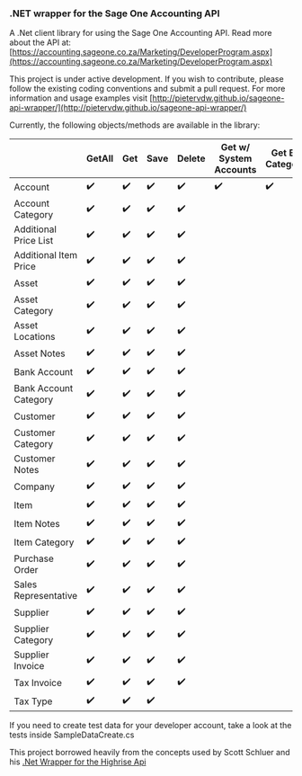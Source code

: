 ### .NET wrapper for the Sage One Accounting API

A .Net client library for using the Sage One Accounting API. 
Read more about the API at: [https://accounting.sageone.co.za/Marketing/DeveloperProgram.aspx](https://accounting.sageone.co.za/Marketing/DeveloperProgram.aspx) 

This project is under active development. If you wish to contribute, please follow the existing coding conventions and submit a pull request.
For more information and usage examples visit [http://pietervdw.github.io/sageone-api-wrapper/](http://pietervdw.github.io/sageone-api-wrapper/)

Currently, the following objects/methods are available in the library:

|                       | GetAll              | Get                | Save               | Delete             | Get w/ System Accounts | Get By Category   | Get Current		   | Has Activity	    | Calculate          | Email              |
| ------------          | ------------------- | ------------------ | ------------------ | ------------------ | ---------------------- | ----------------- | -----------------  | ------------------ | ------------------ | ------------------ |
| Account               | :heavy_check_mark:  | :heavy_check_mark: | :heavy_check_mark: | :heavy_check_mark: | :heavy_check_mark:     | :heavy_check_mark:| 				   |                    |                    |                    |
| Account Category      | :heavy_check_mark:  | :heavy_check_mark: | :heavy_check_mark: | :heavy_check_mark: | 					      | 				  |					   |                    |                    |                    |
| Additional Price List | :heavy_check_mark:  | :heavy_check_mark: | :heavy_check_mark: | :heavy_check_mark: | 					      | 				  |					   |                    |                    |                    |
| Additional Item Price | :heavy_check_mark:  | :heavy_check_mark: | :heavy_check_mark: | :heavy_check_mark: | 					      | 				  |					   |                    |                    |                    |
| Asset                 | :heavy_check_mark:  | :heavy_check_mark: | :heavy_check_mark: | :heavy_check_mark: | 					      | 				  |					   |                    |                    |                    |
| Asset Category        | :heavy_check_mark:  | :heavy_check_mark: | :heavy_check_mark: | :heavy_check_mark: | 					      | 				  |					   |                    |                    |                    |
| Asset Locations       | :heavy_check_mark:  | :heavy_check_mark: | :heavy_check_mark: | :heavy_check_mark: | 					      | 				  |					   |                    |                    |                    |
| Asset Notes	        | :heavy_check_mark:  | :heavy_check_mark: | :heavy_check_mark: | :heavy_check_mark: | 					      | 				  |					   |                    |                    |                    |
| Bank Account	        | :heavy_check_mark:  | :heavy_check_mark: | :heavy_check_mark: | :heavy_check_mark: | 					      | 				  |					   |                    |                    |                    |
| Bank Account Category | :heavy_check_mark:  | :heavy_check_mark: | :heavy_check_mark: | :heavy_check_mark: | 					      | 				  |					   |                    |                    |                    |
| Customer		        | :heavy_check_mark:  | :heavy_check_mark: | :heavy_check_mark: | :heavy_check_mark: | 					      | 				  |					   |                    |                    |                    |
| Customer Category     | :heavy_check_mark:  | :heavy_check_mark: | :heavy_check_mark: | :heavy_check_mark: | 					      | 				  |					   |                    |                    |                    |
| Customer Notes        | :heavy_check_mark:  | :heavy_check_mark: | :heavy_check_mark: | :heavy_check_mark: | 					      | 				  |					   |                    |                    |                    |
| Company		        | :heavy_check_mark:  | :heavy_check_mark: | :heavy_check_mark: | :heavy_check_mark: | 					      | 				  |	:heavy_check_mark: |                    |                    |                    |
| Item			        | :heavy_check_mark:  | :heavy_check_mark: | :heavy_check_mark: | :heavy_check_mark: | 					      | 				  |					   |                    |                    |                    |
| Item Notes            | :heavy_check_mark:  | :heavy_check_mark: | :heavy_check_mark: | :heavy_check_mark: | 					      | 				  |					   |                    |                    |                    |
| Item Category         | :heavy_check_mark:  | :heavy_check_mark: | :heavy_check_mark: | :heavy_check_mark: | 					      | 				  |					   |                    |                    |                    |
| Purchase Order        | :heavy_check_mark:  | :heavy_check_mark: | :heavy_check_mark: | :heavy_check_mark: | 					      | 				  |					   |                    |                    |                    |
| Sales Representative  | :heavy_check_mark:  | :heavy_check_mark: | :heavy_check_mark: | :heavy_check_mark: | 					      | 				  |					   | :heavy_check_mark: |                    |                    |
| Supplier              | :heavy_check_mark:  | :heavy_check_mark: | :heavy_check_mark: | :heavy_check_mark: | 					      | 				  |					   | 					|                    |                    |
| Supplier Category     | :heavy_check_mark:  | :heavy_check_mark: | :heavy_check_mark: | :heavy_check_mark: | 					      | 				  |					   |                    |                    |                    |
| Supplier Invoice      | :heavy_check_mark:  | :heavy_check_mark: | :heavy_check_mark: | :heavy_check_mark: | 					      | 				  |					   | 					| :heavy_check_mark: |                    |    
| Tax Invoice           | :heavy_check_mark:  | :heavy_check_mark: | :heavy_check_mark: | :heavy_check_mark: | 					      | 				  |					   | 					| :heavy_check_mark: | :heavy_check_mark: |
| Tax Type              | :heavy_check_mark:  | :heavy_check_mark: | :heavy_check_mark: | 					 | 					      | 				  |					   | 					|                    |                    |  
 

  
If you need to create test data for your developer account, take a look at the tests inside SampleDataCreate.cs

This project borrowed heavily from the concepts used by Scott Schluer and his [.Net Wrapper for the Highrise Api](https://github.com/scottschluer/highrise-api)


